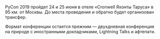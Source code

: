 PyCon 2019 пройдет 24 и 25 июня в отеле «Cronwell Яхонты Таруса» в 95 км. от Москвы. До места проведения и обратно будет организован трансфер.

Формат конференции остается прежним — двухдневная конференция на природе с иностранными докладчиками, Lightning Talks и афтепати.





